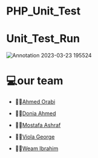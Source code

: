 # PHP_Unit_Test

# Unit_Test_Run
![Annotation 2023-03-23 195524](https://user-images.githubusercontent.com/112786733/227303097-9224fab2-7fa3-4b6e-9d32-4decbd3f8eed.png)

# 💻our team 
- 👨‍💻[Ahmed Orabi](https://github.com/orabi55555)
+ 👩‍💻[Donia Ahmed](https://github.com/DoniaAhmed20)
* 👩‍💻[Mostafa Ashraf](https://github.com/Mostafaa133)
- 👩‍💻[Viola George](https://github.com/Viola-George)
+ 👩‍💻[Weam Ibrahim](https://github.com/weamibrahim)
